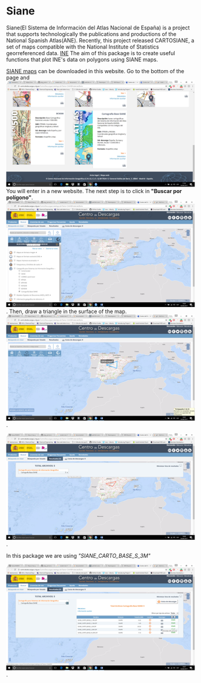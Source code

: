 # Siane

Siane(El Sistema de Información del Atlas Nacional de España) is a project that supports technologically the publications and productions of the National Spanish Atlas(ANE). Recently, this project released CARTOSIANE, a set of maps compatible with the National Institute of Statistics georreferenced data. [INE](http://www.ine.es/)
The aim of this package is to create useful functions that plot INE's data on polygons using SIANE maps.


[SIANE maps](http://centrodedescargas.cnig.es/CentroDescargas/catalogo.do?Serie=CAANE#selectedSerie) can be downloaded in this website. 
Go to the bottom of the page and 
![click in the download button](https://raw.githubusercontent.com/Nuniemsis/Siane/master/Images/image_1.png)
You will enter in a new website. The next step is to click in __"Buscar por polígono"__.
![click ](https://raw.githubusercontent.com/Nuniemsis/Siane/master/Images/image_2.png).
Then, draw a triangle in the surface of the map.
![It just has to be closed polygon, no matter where](https://raw.githubusercontent.com/Nuniemsis/Siane/master/Images/image_3.png).

![Unlist all the products by clicking on the  "+" button](https://raw.githubusercontent.com/Nuniemsis/Siane/master/Images/image_4.png).

In this package we are using *"SIANE_CARTO_BASE_S_3M"*

![It just has to be closed polygon, no matter where](https://raw.githubusercontent.com/Nuniemsis/Siane/master/Images/image_5.png).




